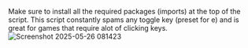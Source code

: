 Make sure to install all the required packages (imports) at the top of the script. This script constantly spams any toggle key (preset for e) and is great for games that require alot of clicking keys.
![Screenshot 2025-05-26 081423](https://github.com/user-attachments/assets/0d05678e-8f0d-46ac-ab21-50a75dc4a789)
